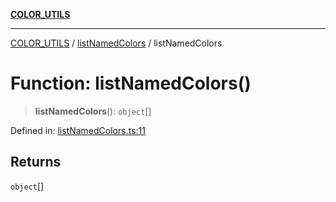 [**COLOR_UTILS**](../../README.md)

***

[COLOR_UTILS](../../README.md) / [listNamedColors](../README.md) / listNamedColors

# Function: listNamedColors()

> **listNamedColors**(): `object`[]

Defined in: [listNamedColors.ts:11](https://github.com/dailker/everyutil/blob/9768d00ced16ec8f4705df34c2fe47f2b1b47121/src/color/listNamedColors.ts#L11)

## Returns

`object`[]
